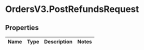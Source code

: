 # OrdersV3.PostRefundsRequest

## Properties
Name | Type | Description | Notes
------------ | ------------- | ------------- | -------------
